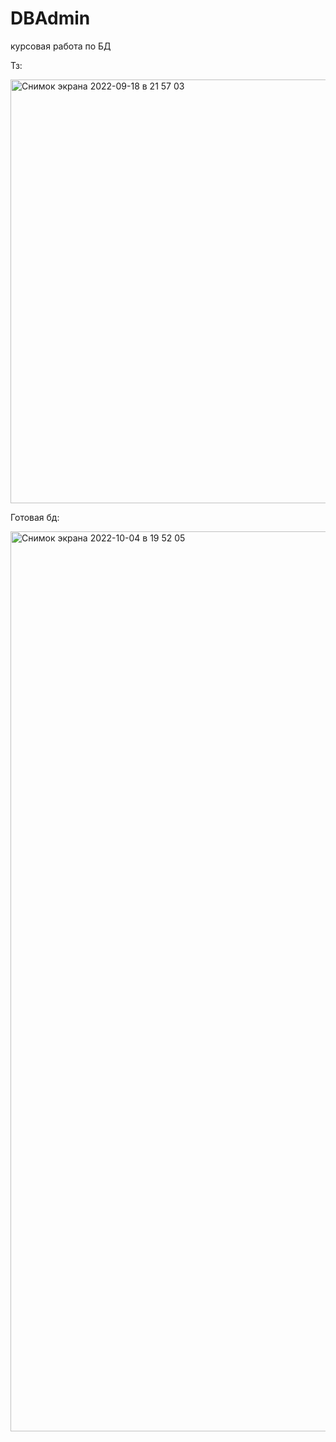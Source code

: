 # DBAdmin
курсовая работа по БД

Тз:

<img width="678" alt="Снимок экрана 2022-09-18 в 21 57 03" src="https://user-images.githubusercontent.com/75227915/190913536-9e2c523d-b39d-49d4-8223-d67e899c2e95.png">

Готовая бд:

<img width="1440" alt="Снимок экрана 2022-10-04 в 19 52 05" src="https://user-images.githubusercontent.com/75227915/193824039-928d32a5-fffe-4e1a-b466-6b65f09764ea.png">
